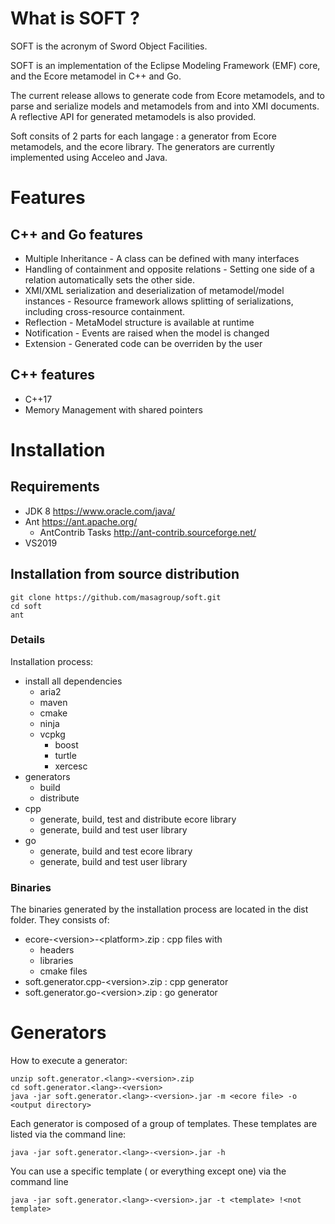 # What is SOFT ? #
SOFT is the acronym of Sword Object Facilities.
 
SOFT is an implementation of the Eclipse Modeling Framework (EMF) core, and the Ecore metamodel in C++ and Go.

The current release allows to generate code from Ecore metamodels, and to parse and serialize models and metamodels from and into XMI documents. A reflective API for generated metamodels is also provided.

Soft consits of 2 parts for each langage :  a generator from Ecore metamodels, and the ecore library. The generators are currently implemented using Acceleo and Java.

# Features #
## C++ and Go features ##
* Multiple Inheritance - A class can be defined with many interfaces
* Handling of containment and opposite relations - Setting one side of a relation automatically sets the other side.
* XMI/XML serialization and deserialization of metamodel/model instances - Resource framework allows splitting of serializations, including cross-resource containment.
* Reflection - MetaModel structure is available at runtime
* Notification - Events are raised when the model is changed
* Extension - Generated code can be overriden by the user

## C++ features ##
* C++17
* Memory Management with shared pointers

# Installation #
## Requirements ##
* JDK 8 https://www.oracle.com/java/ 
* Ant https://ant.apache.org/
  * AntContrib Tasks http://ant-contrib.sourceforge.net/
* VS2019 
  
## Installation from source distribution ##
```
git clone https://github.com/masagroup/soft.git
cd soft
ant
```
### Details
Installation process:
* install all dependencies
  * aria2
  * maven
  * cmake
  * ninja
  * vcpkg
    * boost
    * turtle
    * xercesc
* generators
  * build
  * distribute 
* cpp
  * generate, build, test and distribute ecore library
  * generate, build and test user library
* go
  * generate, build and test ecore library
  * generate, build and test user library
### Binaries
The binaries generated by the installation process are located in the dist folder. They consists of:
* ecore-\<version\>-\<platform\>.zip : cpp files with
  * headers
  * libraries
  * cmake files
* soft.generator.cpp-\<version\>.zip : cpp generator
* soft.generator.go-\<version\>.zip : go generator


# Generators #
How to execute a generator:
```
unzip soft.generator.<lang>-<version>.zip
cd soft.generator.<lang>-<version>
java -jar soft.generator.<lang>-<version>.jar -m <ecore file> -o <output directory>
```

Each generator is composed of a group of templates. These templates are listed via the command line:
```
java -jar soft.generator.<lang>-<version>.jar -h
```
You can use a specific template ( or everything except one) via the command line
```
java -jar soft.generator.<lang>-<version>.jar -t <template> !<not template>
```
